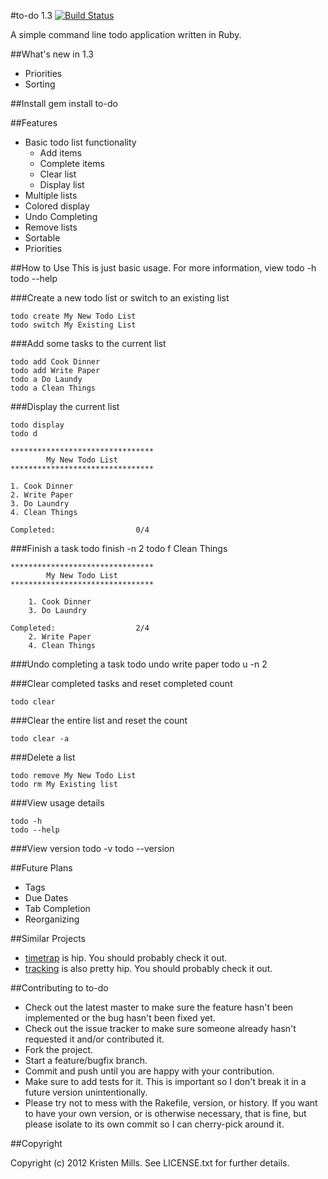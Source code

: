 #to-do 1.3 [![Build Status](https://secure.travis-ci.org/kristenmills/to-do.png?branch=master)](http://travis-ci.org/kristenmills/to-do)

A simple command line todo application written in Ruby.   

##What's new in 1.3
* Priorities
* Sorting

##Install
	gem install to-do

##Features
* Basic todo list functionality
	* Add items
	* Complete items
	* Clear list
	* Display list
* Multiple lists
* Colored display
* Undo Completing
* Remove lists
* Sortable 
* Priorities

##How to Use
This is just basic usage. For more information, view 
	todo -h 
	todo --help

###Create a new todo list or switch to an existing list

	todo create My New Todo List
	todo switch My Existing List

###Add some tasks to the current list

	todo add Cook Dinner
	todo add Write Paper
	todo a Do Laundy
	todo a Clean Things

###Display the current list

	todo display
	todo d

	********************************
	        My New Todo List       
	********************************

	1. Cook Dinner
	2. Write Paper
	3. Do Laundry
	4. Clean Things

	Completed:					0/4

###Finish a task
	todo finish -n 2
	todo f Clean Things

	********************************
	        My New Todo List       
	********************************

	    1. Cook Dinner
	    3. Do Laundry

	Completed:					2/4
	    2. Write Paper
	    4. Clean Things

###Undo completing a task
	todo undo write paper
	todo u -n 2

###Clear completed tasks and reset completed count

	todo clear

###Clear the entire list and reset the count

	todo clear -a

###Delete a list

	todo remove My New Todo List
	todo rm My Existing list

###View usage details

	todo -h
	todo --help

###View version
	todo -v
	todo --version

##Future Plans
* Tags
* Due Dates
* Tab Completion
* Reorganizing

##Similar Projects
* [timetrap](https://github.com/samg/timetrap) is hip. You should probably check it out. 
* [tracking](https://github.com/thenickperson/tracking) is also pretty hip. You should probably check it out. 

##Contributing to to-do

* Check out the latest master to make sure the feature hasn't been implemented or the bug hasn't been fixed yet.
* Check out the issue tracker to make sure someone already hasn't requested it and/or contributed it.
* Fork the project.
* Start a feature/bugfix branch.
* Commit and push until you are happy with your contribution.
* Make sure to add tests for it. This is important so I don't break it in a future version unintentionally.
* Please try not to mess with the Rakefile, version, or history. If you want to have your own version, or is otherwise necessary, that is fine, but please isolate to its own commit so I can cherry-pick around it.

##Copyright

Copyright (c) 2012 Kristen Mills. See LICENSE.txt for
further details.
